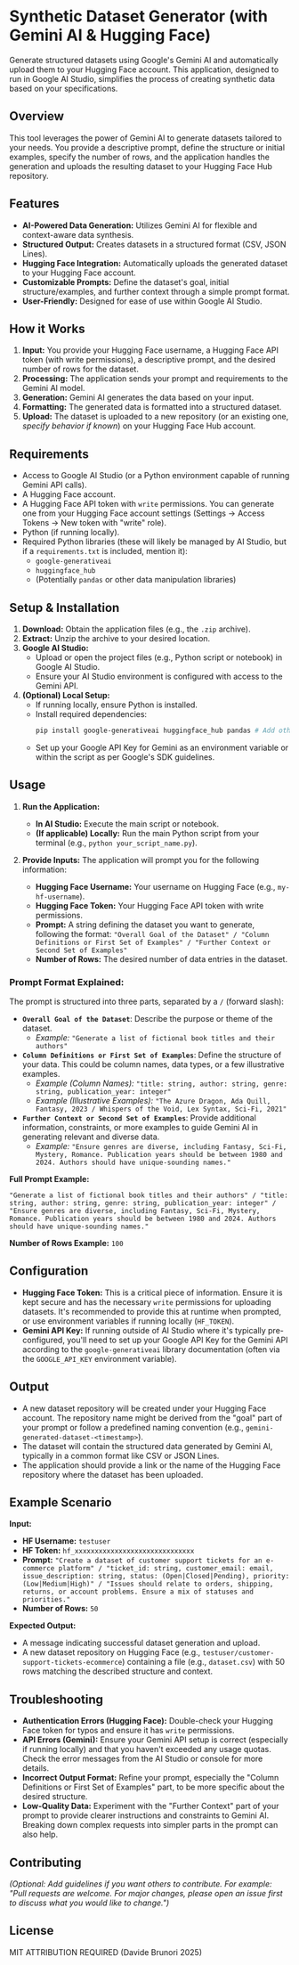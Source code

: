 # Synthetic Dataset Generator (with Gemini AI & Hugging Face)

Generate structured datasets using Google's Gemini AI and automatically upload them to your Hugging Face account. This application, designed to run in Google AI Studio, simplifies the process of creating synthetic data based on your specifications.

## Overview

This tool leverages the power of Gemini AI to generate datasets tailored to your needs. You provide a descriptive prompt, define the structure or initial examples, specify the number of rows, and the application handles the generation and uploads the resulting dataset to your Hugging Face Hub repository.

## Features

*   **AI-Powered Data Generation:** Utilizes Gemini AI for flexible and context-aware data synthesis.
*   **Structured Output:** Creates datasets in a structured format (CSV, JSON Lines).
*   **Hugging Face Integration:** Automatically uploads the generated dataset to your Hugging Face account.
*   **Customizable Prompts:** Define the dataset's goal, initial structure/examples, and further context through a simple prompt format.
*   **User-Friendly:** Designed for ease of use within Google AI Studio.

## How it Works

1.  **Input:** You provide your Hugging Face username, a Hugging Face API token (with write permissions), a descriptive prompt, and the desired number of rows for the dataset.
2.  **Processing:** The application sends your prompt and requirements to the Gemini AI model.
3.  **Generation:** Gemini AI generates the data based on your input.
4.  **Formatting:** The generated data is formatted into a structured dataset.
5.  **Upload:** The dataset is uploaded to a new repository (or an existing one, *specify behavior if known*) on your Hugging Face Hub account.

## Requirements

*   Access to Google AI Studio (or a Python environment capable of running Gemini API calls).
*   A Hugging Face account.
*   A Hugging Face API token with `write` permissions. You can generate one from your Hugging Face account settings (Settings -> Access Tokens -> New token with "write" role).
*   Python (if running locally).
*   Required Python libraries (these will likely be managed by AI Studio, but if a `requirements.txt` is included, mention it):
    *   `google-generativeai`
    *   `huggingface_hub`
    *   (Potentially `pandas` or other data manipulation libraries)

## Setup & Installation

1.  **Download:** Obtain the application files (e.g., the `.zip` archive).
2.  **Extract:** Unzip the archive to your desired location.
3.  **Google AI Studio:**
    *   Upload or open the project files (e.g., Python script or notebook) in Google AI Studio.
    *   Ensure your AI Studio environment is configured with access to the Gemini API.
4.  **(Optional) Local Setup:**
    *   If running locally, ensure Python is installed.
    *   Install required dependencies:
        ```bash
        pip install google-generativeai huggingface_hub pandas # Add other libraries if needed
        ```
    *   Set up your Google API Key for Gemini as an environment variable or within the script as per Google's SDK guidelines.

## Usage

1.  **Run the Application:**
    *   **In AI Studio:** Execute the main script or notebook.
    *   **(If applicable) Locally:** Run the main Python script from your terminal (e.g., `python your_script_name.py`).

2.  **Provide Inputs:** The application will prompt you for the following information:
    *   **Hugging Face Username:** Your username on Hugging Face (e.g., `my-hf-username`).
    *   **Hugging Face Token:** Your Hugging Face API token with write permissions.
    *   **Prompt:** A string defining the dataset you want to generate, following the format:
        `"Overall Goal of the Dataset" / "Column Definitions or First Set of Examples" / "Further Context or Second Set of Examples"`
    *   **Number of Rows:** The desired number of data entries in the dataset.

### Prompt Format Explained:

The prompt is structured into three parts, separated by a `/` (forward slash):

*   **`Overall Goal of the Dataset`**: Describe the purpose or theme of the dataset.
    *   *Example:* `"Generate a list of fictional book titles and their authors"`
*   **`Column Definitions or First Set of Examples`**: Define the structure of your data. This could be column names, data types, or a few illustrative examples.
    *   *Example (Column Names):* `"title: string, author: string, genre: string, publication_year: integer"`
    *   *Example (Illustrative Examples):* `"The Azure Dragon, Ada Quill, Fantasy, 2023 / Whispers of the Void, Lex Syntax, Sci-Fi, 2021"`
*   **`Further Context or Second Set of Examples`**: Provide additional information, constraints, or more examples to guide Gemini AI in generating relevant and diverse data.
    *   *Example:* `"Ensure genres are diverse, including Fantasy, Sci-Fi, Mystery, Romance. Publication years should be between 1980 and 2024. Authors should have unique-sounding names."`

**Full Prompt Example:**

`"Generate a list of fictional book titles and their authors" / "title: string, author: string, genre: string, publication_year: integer" / "Ensure genres are diverse, including Fantasy, Sci-Fi, Mystery, Romance. Publication years should be between 1980 and 2024. Authors should have unique-sounding names."`

**Number of Rows Example:** `100`

## Configuration

*   **Hugging Face Token:** This is a critical piece of information. Ensure it is kept secure and has the necessary `write` permissions for uploading datasets. It's recommended to provide this at runtime when prompted, or use environment variables if running locally (`HF_TOKEN`).
*   **Gemini API Key:** If running outside of AI Studio where it's typically pre-configured, you'll need to set up your Google API Key for the Gemini API according to the `google-generativeai` library documentation (often via the `GOOGLE_API_KEY` environment variable).

## Output

*   A new dataset repository will be created under your Hugging Face account. The repository name might be derived from the "goal" part of your prompt or follow a predefined naming convention (e.g., `gemini-generated-dataset-<timestamp>`).
*   The dataset will contain the structured data generated by Gemini AI, typically in a common format like CSV or JSON Lines.
*   The application should provide a link or the name of the Hugging Face repository where the dataset has been uploaded.

## Example Scenario

**Input:**

*   **HF Username:** `testuser`
*   **HF Token:** `hf_xxxxxxxxxxxxxxxxxxxxxxxxxxxxxx`
*   **Prompt:** `"Create a dataset of customer support tickets for an e-commerce platform" / "ticket_id: string, customer_email: email, issue_description: string, status: (Open|Closed|Pending), priority: (Low|Medium|High)" / "Issues should relate to orders, shipping, returns, or account problems. Ensure a mix of statuses and priorities."`
*   **Number of Rows:** `50`

**Expected Output:**

*   A message indicating successful dataset generation and upload.
*   A new dataset repository on Hugging Face (e.g., `testuser/customer-support-tickets-ecommerce`) containing a file (e.g., `dataset.csv`) with 50 rows matching the described structure and context.

## Troubleshooting

*   **Authentication Errors (Hugging Face):** Double-check your Hugging Face token for typos and ensure it has `write` permissions.
*   **API Errors (Gemini):** Ensure your Gemini API setup is correct (especially if running locally) and that you haven't exceeded any usage quotas. Check the error messages from the AI Studio or console for more details.
*   **Incorrect Output Format:** Refine your prompt, especially the "Column Definitions or First Set of Examples" part, to be more specific about the desired structure.
*   **Low-Quality Data:** Experiment with the "Further Context" part of your prompt to provide clearer instructions and constraints to Gemini AI. Breaking down complex requests into simpler parts in the prompt can also help.

## Contributing

*(Optional: Add guidelines if you want others to contribute. For example: "Pull requests are welcome. For major changes, please open an issue first to discuss what you would like to change.")*

## License

MIT ATTRIBUTION REQUIRED (Davide Brunori 2025)
